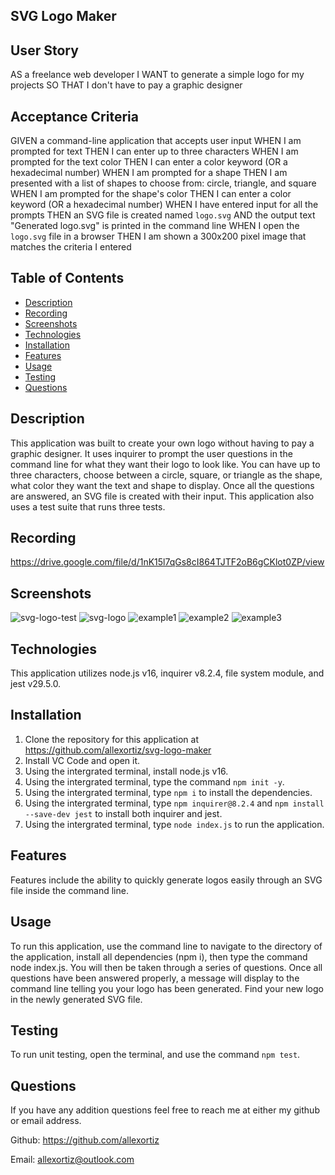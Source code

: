 ## SVG Logo Maker

## User Story
AS a freelance web developer
I WANT to generate a simple logo for my projects
SO THAT I don't have to pay a graphic designer

## Acceptance Criteria
GIVEN a command-line application that accepts user input
WHEN I am prompted for text
THEN I can enter up to three characters
WHEN I am prompted for the text color
THEN I can enter a color keyword (OR a hexadecimal number)
WHEN I am prompted for a shape
THEN I am presented with a list of shapes to choose from: circle, triangle, and square
WHEN I am prompted for the shape's color
THEN I can enter a color keyword (OR a hexadecimal number)
WHEN I have entered input for all the prompts
THEN an SVG file is created named `logo.svg`
AND the output text "Generated logo.svg" is printed in the command line
WHEN I open the `logo.svg` file in a browser
THEN I am shown a 300x200 pixel image that matches the criteria I entered

## Table of Contents
- [Description](#description)
- [Recording](#recording)
- [Screenshots](#screenshots)
- [Technologies](#technologies)
- [Installation](#installation)
- [Features](#features)
- [Usage](#usage)
- [Testing](#testing)
- [Questions](#questions)

## Description
This application was built to create your own logo without having to pay a graphic designer. It uses inquirer to prompt the user questions in the command line for what they want their logo to look like. You can have up to three characters, choose between a circle, square, or triangle as the shape, what color they want the text and shape to display. Once all the questions are answered, an SVG file is created with their input. This application also uses a test suite that runs three tests.

## Recording
https://drive.google.com/file/d/1nK15l7qGs8cI864TJTF2oB6gCKlot0ZP/view

## Screenshots
![svg-logo-test](image-1.png)
![svg-logo](image.png)
![example1](./svg-logo-maker/examples/example1.png)
![example2](./svg-logo-maker/examples/example2.png)
![example3](./svg-logo-maker/examples/example3.png)

## Technologies
This application utilizes node.js v16, inquirer v8.2.4, file system module, and jest v29.5.0.

## Installation
1. Clone the repository for this application at https://github.com/allexortiz/svg-logo-maker
2. Install VC Code and open it.
3. Using the intergrated terminal, install node.js v16.
4. Using the intergrated terminal, type the command `npm init -y`.
5. Using the intergrated terminal, type `npm i` to install the dependencies.
6. Using the intergrated terminal, type `npm inquirer@8.2.4` and `npm install --save-dev jest` to install both inquirer and jest.
7. Using the intergrated terminal, type `node index.js` to run the application.

## Features
Features include the ability to quickly generate logos easily through an SVG file inside the command line.

## Usage
To run this application, use the command line to navigate to the directory of the application, install all dependencies (npm i), then type the command node index.js. You will then be taken through a series of questions. Once all questions have been answered properly, a message will display to the command line telling you your logo has been generated. Find your new logo in the newly generated SVG file.

## Testing
To run unit testing, open the terminal, and use the command `npm test`.

## Questions
If you have any addition questions feel free to reach me at either my github or email address.

Github: https://github.com/allexortiz

Email: allexortiz@outlook.com
